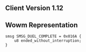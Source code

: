 ## Client Version 1.12

## Wowm Representation
```rust,ignore
smsg SMSG_DUEL_COMPLETE = 0x016A {
    u8 ended_without_interruption;    
}

```
